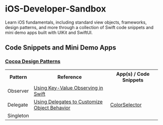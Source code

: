 # iOS-Developer-Sandbox
Learn iOS fundamentals, including standard view objects, frameworks, design patterns, and more through a collection of Swift code snippets and mini demo apps built with UIKit and SwiftUI.

## Code Snippets and Mini Demo Apps

### [Cocoa Design Patterns](https://developer.apple.com/documentation/swift/cocoa-design-patterns)

<table>
  <tr>
    <th>Pattern</th>
    <th>Reference</th>
    <th>App(s) / Code Snippets</th>
  </tr>
  <tr>
    <td>Observer</td>
    <td><a href="https://developer.apple.com/documentation/swift/using-key-value-observing-in-swift">Using Key-Value Observing in Swift</a></td>
    <td></td>
  </tr>
  <tr>
    <td>Delegate</td>
    <td><a href="https://developer.apple.com/documentation/swift/using-delegates-to-customize-object-behavior">Using Delegates to Customize Object Behavior</a></td>
    <td><a href="/ColorSelector">ColorSelector</a></td>
  </tr>
  <tr>
    <td>Singleton</td>
    <td></td>
    <td></td>
  </tr>
</table>

